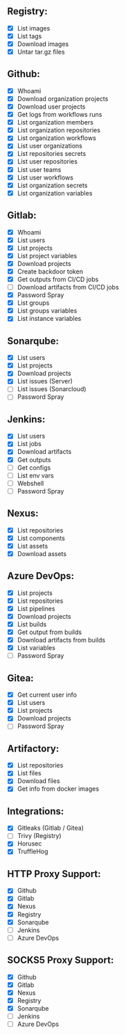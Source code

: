 ## Registry:
* [x] List images
* [x] List tags
* [x] Download images
* [x] Untar tar.gz files

## Github:
* [x] Whoami
* [x] Download organization projects
* [x] Download user projects
* [x] Get logs from workflows runs
* [x] List organization members
* [x] List organization repositories
* [x] List organization workflows
* [x] List user organizations
* [x] List repositories secrets
* [x] List user repositories 
* [x] List user teams
* [x] List user workflows 
* [x] List organization secrets
* [x] List organization variables

## Gitlab:
* [x] Whoami
* [x] List users
* [x] List projects
* [x] List project variables
* [x] Download projects
* [x] Create backdoor token
* [x] Get outputs from CI/CD jobs
* [ ] Download artifacts from CI/CD jobs
* [X] Password Spray
* [X] List groups
* [X] List groups variables
* [X] List instance variables

## Sonarqube:
* [x] List users
* [x] List projects
* [x] Download projects
* [x] List issues (Server)
* [ ] List issues (Sonarcloud)
* [ ] Password Spray
  
## Jenkins:
* [x] List users
* [x] List jobs
* [x] Download artifacts
* [x] Get outputs
* [ ] Get configs
* [ ] List env vars
* [ ] Webshell
* [ ] Password Spray
  
## Nexus:
* [x] List repositories
* [x] List components
* [x] List assets
* [x] Download assets

## Azure DevOps:
* [x] List projects
* [x] List repositories
* [x] List pipelines
* [x] Download projects
* [x] List builds
* [x] Get output from builds
* [x] Download artifacts from builds
* [x] List variables
* [ ] Password Spray
  
## Gitea:
* [x] Get current user info
* [x] List users
* [x] List projects
* [x] Download projects
* [ ] Password Spray

## Artifactory:
* [x] List repositories
* [x] List files
* [x] Download files
* [x] Get info from docker images

## Integrations:
* [x] Gitleaks (Gitlab / Gitea)
* [ ] Trivy (Registry)
* [x] Horusec
* [x] TruffleHog

## HTTP Proxy Support:
* [x] Github
* [x] Gitlab
* [x] Nexus
* [x] Registry
* [x] Sonarqube
* [ ] Jenkins
* [ ] Azure DevOps

## SOCKS5 Proxy Support:
* [x] Github
* [x] Gitlab
* [x] Nexus
* [x] Registry
* [x] Sonarqube
* [ ] Jenkins
* [ ] Azure DevOps